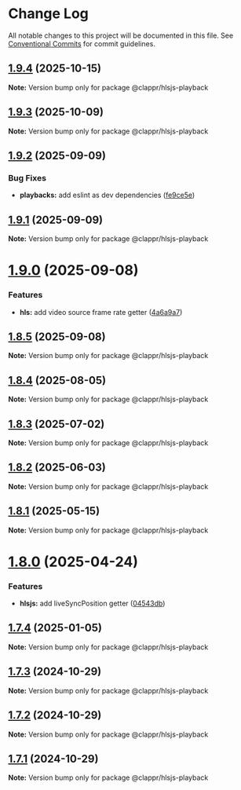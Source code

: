 # Change Log

All notable changes to this project will be documented in this file.
See [Conventional Commits](https://conventionalcommits.org) for commit guidelines.

## [1.9.4](https://github.com/clappr/hlsjs-playback/compare/@clappr/hlsjs-playback@1.9.3...@clappr/hlsjs-playback@1.9.4) (2025-10-15)

**Note:** Version bump only for package @clappr/hlsjs-playback

## [1.9.3](https://github.com/clappr/hlsjs-playback/compare/@clappr/hlsjs-playback@1.9.2...@clappr/hlsjs-playback@1.9.3) (2025-10-09)

**Note:** Version bump only for package @clappr/hlsjs-playback

## [1.9.2](https://github.com/clappr/hlsjs-playback/compare/@clappr/hlsjs-playback@1.9.1...@clappr/hlsjs-playback@1.9.2) (2025-09-09)

### Bug Fixes

- **playbacks:** add eslint as dev dependencies ([fe9ce5e](https://github.com/clappr/hlsjs-playback/commit/fe9ce5e5ab0177f4745991c8d279c5bce5c6760b))

## [1.9.1](https://github.com/clappr/hlsjs-playback/compare/@clappr/hlsjs-playback@1.9.0...@clappr/hlsjs-playback@1.9.1) (2025-09-09)

**Note:** Version bump only for package @clappr/hlsjs-playback

# [1.9.0](https://github.com/clappr/hlsjs-playback/compare/@clappr/hlsjs-playback@1.8.5...@clappr/hlsjs-playback@1.9.0) (2025-09-08)

### Features

- **hls:** add video source frame rate getter ([4a6a9a7](https://github.com/clappr/hlsjs-playback/commit/4a6a9a71786caeda5f0d894140e25553fdbeb0a8))

## [1.8.5](https://github.com/clappr/hlsjs-playback/compare/@clappr/hlsjs-playback@1.8.4...@clappr/hlsjs-playback@1.8.5) (2025-09-08)

**Note:** Version bump only for package @clappr/hlsjs-playback

## [1.8.4](https://github.com/clappr/hlsjs-playback/compare/@clappr/hlsjs-playback@1.8.3...@clappr/hlsjs-playback@1.8.4) (2025-08-05)

**Note:** Version bump only for package @clappr/hlsjs-playback

## [1.8.3](https://github.com/clappr/hlsjs-playback/compare/@clappr/hlsjs-playback@1.8.2...@clappr/hlsjs-playback@1.8.3) (2025-07-02)

**Note:** Version bump only for package @clappr/hlsjs-playback

## [1.8.2](https://github.com/clappr/hlsjs-playback/compare/@clappr/hlsjs-playback@1.8.1...@clappr/hlsjs-playback@1.8.2) (2025-06-03)

**Note:** Version bump only for package @clappr/hlsjs-playback

## [1.8.1](https://github.com/clappr/hlsjs-playback/compare/@clappr/hlsjs-playback@1.8.0...@clappr/hlsjs-playback@1.8.1) (2025-05-15)

**Note:** Version bump only for package @clappr/hlsjs-playback

# [1.8.0](https://github.com/clappr/hlsjs-playback/compare/@clappr/hlsjs-playback@1.7.4...@clappr/hlsjs-playback@1.8.0) (2025-04-24)

### Features

- **hlsjs:** add liveSyncPosition getter ([04543db](https://github.com/clappr/hlsjs-playback/commit/04543db8352222de217aa281c3bb9bc354950f93))

## [1.7.4](https://github.com/clappr/hlsjs-playback/compare/@clappr/hlsjs-playback@1.7.3...@clappr/hlsjs-playback@1.7.4) (2025-01-05)

**Note:** Version bump only for package @clappr/hlsjs-playback

## [1.7.3](https://github.com/clappr/hlsjs-playback/compare/@clappr/hlsjs-playback@1.7.2...@clappr/hlsjs-playback@1.7.3) (2024-10-29)

**Note:** Version bump only for package @clappr/hlsjs-playback

## [1.7.2](https://github.com/clappr/hlsjs-playback/compare/@clappr/hlsjs-playback@1.7.1...@clappr/hlsjs-playback@1.7.2) (2024-10-29)

**Note:** Version bump only for package @clappr/hlsjs-playback

## [1.7.1](https://github.com/clappr/hlsjs-playback/compare/@clappr/hlsjs-playback@1.7.0...@clappr/hlsjs-playback@1.7.1) (2024-10-29)

**Note:** Version bump only for package @clappr/hlsjs-playback
